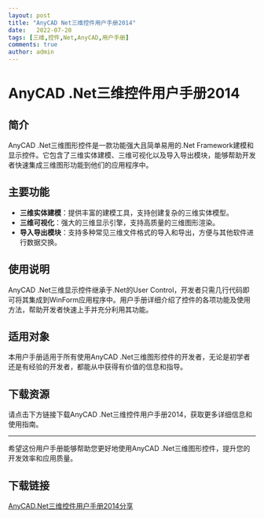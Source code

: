 ```yaml
---
layout: post
title: "AnyCAD Net三维控件用户手册2014"
date:   2022-07-20
tags: [三维,控件,Net,AnyCAD,用户手册]
comments: true
author: admin
---
```

# AnyCAD .Net三维控件用户手册2014

## 简介
AnyCAD .Net三维图形控件是一款功能强大且简单易用的.Net Framework建模和显示控件。它包含了三维实体建模、三维可视化以及导入导出模块，能够帮助开发者快速集成三维图形功能到他们的应用程序中。

## 主要功能
- **三维实体建模**：提供丰富的建模工具，支持创建复杂的三维实体模型。
- **三维可视化**：强大的三维显示引擎，支持高质量的三维图形渲染。
- **导入导出模块**：支持多种常见三维文件格式的导入和导出，方便与其他软件进行数据交换。

## 使用说明
AnyCAD .Net三维显示控件继承于.Net的User Control，开发者只需几行代码即可将其集成到WinForm应用程序中。用户手册详细介绍了控件的各项功能及使用方法，帮助开发者快速上手并充分利用其功能。

## 适用对象
本用户手册适用于所有使用AnyCAD .Net三维图形控件的开发者，无论是初学者还是有经验的开发者，都能从中获得有价值的信息和指导。

## 下载资源
请点击下方链接下载AnyCAD .Net三维控件用户手册2014，获取更多详细信息和使用指南。

---

希望这份用户手册能够帮助您更好地使用AnyCAD .Net三维图形控件，提升您的开发效率和应用质量。

## 下载链接

[AnyCAD.Net三维控件用户手册2014分享](https://pan.quark.cn/s/d6273e693c40)
